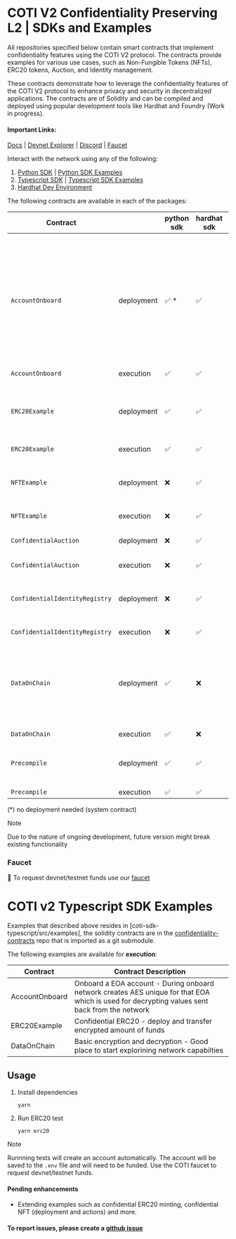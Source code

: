 # COTI V2 Confidentiality Preserving L2 | SDKs and Examples

All repositories specified below contain smart contracts that implement confidentiality features using the COTI V2 protocol.
The contracts provide examples for various use cases, such as Non-Fungible Tokens (NFTs), ERC20 tokens, Auction, and Identity management.

These contracts demonstrate how to leverage the confidentiality features of the COTI V2 protocol to enhance privacy and security in decentralized applications.
The contracts are of Solidity and can be compiled and deployed using popular development tools like Hardhat and Foundry (Work in progress).

#### Important Links:

[Docs](https://docs.coti.io) | [Devnet Explorer](https://explorer-devnet.coti.io) | [Discord](https://discord.gg/cuCykh8P4m) | [Faucet](https://faucet.coti.io)

Interact with the network using any of the following:

1. [Python SDK](https://github.com/coti-io/coti-sdk-python) | [Python SDK Examples](https://github.com/coti-io/coti-sdk-python-examples)
2. [Typescript SDK](https://github.com/coti-io/coti-sdk-typescript) | [Typescript SDK Examples](https://github.com/coti-io/coti-sdk-typescript-examples)
3. [Hardhat Dev Environment](https://github.com/coti-io/confidentiality-contracts)

The following contracts are available in each of the packages:

| Contract                       |            | python sdk  | hardhat sdk | typescript sdk | Contract Description                                                                                                                          |
|--------------------------------|------------|-------------|-------------|----------------|-----------------------------------------------------------------------------------------------------------------------------------------------|
| `AccountOnboard`               | deployment | ✅ *        | ✅           | ❌              | Onboard a EOA account - During onboard network creates AES unique for that EOA which is used for decrypting values sent back from the network |
| `AccountOnboard`               | execution  | ✅          | ✅           | ✅              | "                                                                                                                                             |
| `ERC20Example`                 | deployment | ✅          | ✅           | ❌              | Confidential ERC20 - deploy and transfer encrypted amount of funds                                                                            |
| `ERC20Example`                 | execution  | ✅          | ✅           | ✅              | "                                                                                                                                             |
| `NFTExample`                   | deployment | ❌          | ✅           | ❌              | Confidential NFT example - saving encrypted data                                                                                              |
| `NFTExample`                   | execution  | ❌          | ✅           | ❌              | "                                                                                                                                             |
| `ConfidentialAuction`          | deployment | ❌          | ✅           | ❌              | Confidential auction - encrypted bid amount                                                                                                   |
| `ConfidentialAuction`          | execution  | ❌          | ✅           | ❌              | "                                                                                                                                             |
| `ConfidentialIdentityRegistry` | deployment | ❌          | ✅           | ❌              | Confidential Identity Registry - Encrypted identity data                                                                                      |
| `ConfidentialIdentityRegistry` | execution  | ❌          | ✅           | ❌              | "                                                                                                                                             |
| `DataOnChain`                  | deployment | ✅          | ❌           | ❌              | Basic encryption and decryption - Good place to start explorining network capabilties                                                         |
| `DataOnChain`                  | execution  | ✅          | ❌           | ✅              | "                                                                                                                                             |
| `Precompile`                   | deployment | ✅          | ✅           | ❌              | Thorough examples of the precompile functionality                                                                                             |
| `Precompile`                   | execution  | ✅          | ✅           | ❌              | "                                                                                                                                             |-              |              

(*) no deployment needed (system contract)

> [!NOTE]  
> Due to the nature of ongoing development, future version might break existing functionality

### Faucet

🤖 To request devnet/testnet funds use our [faucet](https://faucet.coti.io)

# COTI v2 Typescript SDK Examples

Examples that described above resides in [coti-sdk-typescript/src/examples], the solidity contracts are in the [confidentiality-contracts](https://github.com/coti-io/confidentiality-contracts) repo that is imported as a git submodule.

The following examples are available for **execution**:

| Contract       | Contract Description                                                                                                                          |
|----------------|-----------------------------------------------------------------------------------------------------------------------------------------------|
| AccountOnboard | Onboard a EOA account - During onboard network creates AES unique for that EOA which is used for decrypting values sent back from the network |
| ERC20Example   | Confidential ERC20 - deploy and transfer encrypted amount of funds                                                                            |
| DataOnChain    | Basic encryption and decryption - Good place to start explorining network capabilties                                                         |

## Usage

1. Install dependencies

   ```
   yarn
   ```

2. Run ERC20 test

   ```
   yarn erc20
   ```


> [!NOTE]  
> Runnning tests will create an account automatically. The account will be saved to the `.env` file and will need to be funded. Use the COTI faucet to request devnet/testnet funds.


#### Pending enhancements

- Extending examples such as confidential ERC20 minting, confidential NFT (deployment and actions) and more.

#### To report issues, please create a [github issue](https://github.com/coti-io/coti-sdk-typescript/issues)
